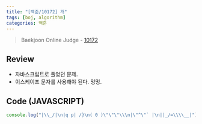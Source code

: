 ```yaml
---
title: "[백준/10172] 개"
tags: [boj, algorithm]
categories: 백준
---
```

> Baekjoon Online Judge - [10172](https://www.acmicpc.net/problem/10172)

## Review
* 자바스크립트로 풀었던 문제.
* 이스케이프 문자를 사용해야 된다. 멍멍.

## Code (JAVASCRIPT)
```javascript
console.log("|\\_/|\n|q p| /}\n( 0 )\"\"\"\\\n|\"^\"` |\n||_/=\\\\__|");
```